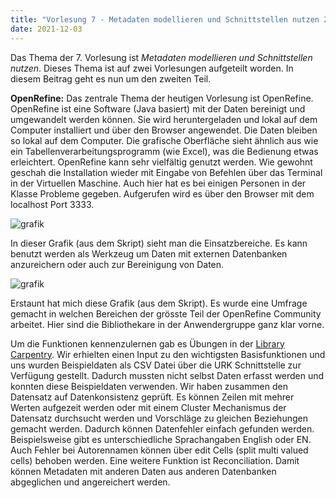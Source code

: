 ```yaml
---
title: "Vorlesung 7 - Metadaten modellieren und Schnittstellen nutzen 2/2"
date: 2021-12-03
---
```


Das Thema der 7. Vorlesung ist *Metadaten modellieren und Schnittstellen nutzen*. Dieses Thema ist auf zwei Vorlesungen aufgeteilt worden. In diesem Beitrag geht es nun um den zweiten Teil.

**OpenRefine:** Das zentrale Thema der heutigen Vorlesung ist OpenRefine. OpenRefine ist eine Software (Java basiert) mit der Daten bereinigt und umgewandelt werden können. Sie wird heruntergeladen und lokal auf dem Computer installiert und über den Browser angewendet. Die Daten bleiben so lokal auf dem Computer. Die grafische Oberfläche sieht ähnlich aus wie ein Tabellenverarbeitungsprogramm (wie Excel), was die Bedienung etwas erleichtert. OpenRefine kann sehr vielfältig genutzt werden. 
Wie gewohnt geschah die Installation wieder mit Eingabe von Befehlen über das Terminal in der Virtuellen Maschine. Auch hier hat es bei einigen Personen in der Klasse Probleme gegeben. Aufgerufen wird es über den Browser mit dem localhost Port 3333.

![grafik](https://user-images.githubusercontent.com/90787818/151703276-1a7cd88a-4c8a-48d9-a583-1f0c29140973.png)

In dieser Grafik (aus dem Skript) sieht man die Einsatzbereiche. Es kann benutzt werden als Werkzeug um Daten mit externen Datenbanken anzureichern oder auch zur Bereinigung von Daten. 

![grafik](https://user-images.githubusercontent.com/90787818/151703294-cfa8c16d-89db-41f6-a633-ec2a3087d194.png)

Erstaunt hat mich diese Grafik (aus dem Skript). Es wurde eine Umfrage gemacht in welchen Bereichen der grösste Teil der OpenRefine Community arbeitet. Hier sind die Bibliothekare in der Anwendergruppe ganz klar vorne.

Um die Funktionen kennenzulernen gab es Übungen in der [Library Carpentry](https://librarycarpentry.org/lc-open-refine/). Wir erhielten einen Input zu den wichtigsten Basisfunktionen und uns wurden Beispieldaten als CSV Datei über die URK Schnittstelle zur Verfügung gestellt. Dadurch mussten nicht selbst Daten erfasst werden und konnten diese Beispieldaten verwenden. Wir haben zusammen den Datensatz auf Datenkonsistenz geprüft. Es können Zeilen mit mehrer Werten aufgezeit werden oder mit einem Cluster Mechanismus der Datensatz durchsucht werden und Vorschläge zu gleichen Beziehungen gemacht werden. Dadurch können Datenfehler einfach gefunden werden. Beispielsweise gibt es unterschiedliche Sprachangaben English oder EN. Auch Fehler bei Autorennamen können über edit Cells (split multi valued cells) behoben werden. Eine weitere Funktion ist Reconciliation. Damit können Metadaten mit anderen Daten aus anderen Datenbanken abgeglichen und angereichert werden. 

